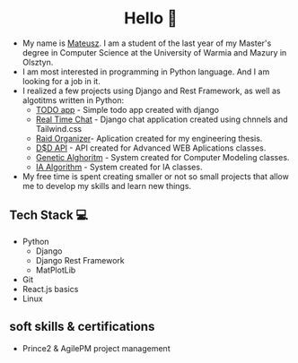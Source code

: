 <h1 align=center>Hello 👋</h1>


* My name is [Mateusz](https://www.linkedin.com/in/mateusz-grzesikiewicz/). I am a student of the last year of my Master's degree in Computer Science at the University of Warmia and Mazury in Olsztyn.
* I am most interested in programming in Python language. And I am looking for a job in it.
* I realized a few projects using Django and Rest Framework, as well as algotitms written in Python:
  - [TODO app](https://github.com/StrangeriX/todo-app) - Simple todo app created with django
  - [Real Time Chat](https://github.com/StrangeriX/DjangoChat) - Django chat application created using chnnels and Tailwind.css
  - [Raid Organizer](https://github.com/StrangeriX/RaidOrganizer)- Aplication created for my engineering thesis.
  - [D$D API](https://github.com/StrangeriX/ZSI) - API created for Advanced WEB Aplications classes.
  - [Genetic Alghoritm](https://github.com/StrangeriX/AlgorymGenetyczny) - System created for Computer Modeling classes.
  - [IA Algorithm](https://github.com/StrangeriX/SSI) - System created for IA classes.
* My free time is spent creating smaller or not so small projects that allow me to develop my skills and learn new things.  


## Tech Stack :computer:
- Python 
  - Django
  - Django Rest Framework
  - MatPlotLib
- Git
- React.js basics
- Linux

## soft skills & certifications
- Prince2 & AgilePM project management
